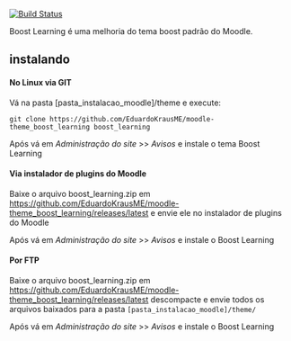 [![Build Status](https://travis-ci.org/EduardoKrausME/moodle-theme_boost_learning.svg?branch=master)](https://travis-ci.org/EduardoKrausME/moodle-theme_boost_learning)

Boost Learning é uma melhoria do tema boost padrão do Moodle.

## instalando

#### No Linux via GIT

Vá na pasta [pasta_instalacao_moodle]/theme e execute:

```
git clone https://github.com/EduardoKrausME/moodle-theme_boost_learning boost_learning
```

Após vá em _Administração do site_ >> _Avisos_ e instale o tema Boost Learning

#### Via instalador de plugins do Moodle

Baixe o arquivo boost_learning.zip em https://github.com/EduardoKrausME/moodle-theme_boost_learning/releases/latest e envie ele no instalador de plugins do Moodle

Após vá em _Administração do site_ >> _Avisos_ e instale o Boost Learning

#### Por FTP

Baixe o arquivo boost_learning.zip em https://github.com/EduardoKrausME/moodle-theme_boost_learning/releases/latest descompacte e envie todos os arquivos baixados para a pasta ``[pasta_instalacao_moodle]/theme/``

Após vá em _Administração do site_ >> _Avisos_ e instale o Boost Learning 
